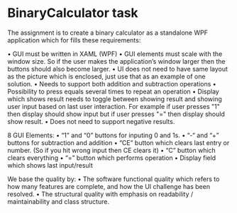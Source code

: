 # BinaryCalculator task
 
The assignment is to create a binary calculator as a standalone WPF application which for fills these requirements:
 
•             GUI must be written in XAML (WPF)
•             GUI elements must scale with the window size. So if the user makes the application’s window larger then the buttons should also become larger.
•             UI does not need to have same layout as the picture which is enclosed, just use that as an example of one solution.
•             Needs to support both addition and subtraction operations
•             Possibility to press equals several times to repeat an operation
•             Display which shows result needs to toggle between showing result and showing user input based on last user interaction. For example if user presses "1" then display should show input but if user presses "=" then display should show result.
•             Does not need to support negative results.
 
8 GUI Elements:
•         “1” and “0” buttons for inputing 0 and 1s.
•         “-“ and “+” buttons for subtraction and addition
•         “CE” button which clears last entry or number. (So if you hit wrong input then CE clears it)
•         “C” button which clears everything
•         “=” button which performs operation
•         Display field which shows last input/result
 
We base the quality by:
•             The software functional quality which refers to how many features are complete, and how the UI challenge has been resolved.
•             The structural quality with emphasis on readability / maintainability and class structure.
